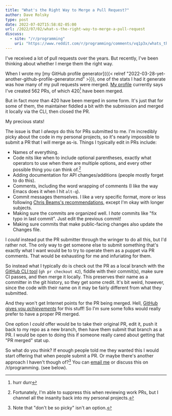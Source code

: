 ```yaml
---
title: "What's the Right Way to Merge a Pull Request?"
author: Dave Rolsky
type: post
date: 2022-07-02T15:58:02-05:00
url: /2022/07/02/what-s-the-right-way-to-merge-a-pull-request
discuss:
  - site: "/r/programming"
    uri: "https://www.reddit.com/r/programming/comments/vq1p3x/whats_the_right_way_to_merge_a_pull_request/"
---
```


I've received a lot of pull requests over the years. But recently, I've been
thinking about whether I merge them the right way.

When I wrote my [my GitHub profile generator]({{< relref
"2022-03-28-yet-another-github-profile-generator.md" >}}), one of the stats I
had it generate was how many of my pull requests were merged. [My
profile](https://github.com/autarch) currently says I've created 562 PRs, of
which 420[^1] have been merged.

But in fact _more_ than 420 have been merged in some form. It's just that for
some of them, the maintainer fiddled a bit with the submission and merged it
locally via the CLI, then closed the PR.

My precious stats!

The issue is that I _always_ do this for PRs submitted to me. I'm incredibly
picky about the code in my personal projects, so it's nearly impossible to
submit a PR that I will merge as-is. Things I typically edit in PRs include:

* Names of everything.
* Code nits like when to include optional parentheses, exactly what operators
  to use when there are multiple options, and every other possible thing you
  can think of.[^2]
* Adding documentation for API changes/additions (people mostly forget to do
  this).
* Comments, including the word wrapping of comments (I like the way Emacs does
  it when I hit `alt-q`).
* Commit messages themselves. I like a very specific format, more or less
  following [Chris Beams's recommendations](https://cbea.ms/git-commit/),
  except I'm okay with longer subjects.
* Making sure the commits are organized well. I _hate_ commits like "fix typo
  in last commit". Just edit the previous commit!
* Making sure commits that make public-facing changes also update the Changes
  file.

I _could_ instead put the PR submitter through the wringer to do all this, but
I'd rather not. The only way to get someone else to submit something that's
exactly what I want would be to try to operate them as a puppet via PR
comments. That would be exhausting for me and infuriating for them.

So instead what I typically do is check out the PR as a local branch with the
[GitHub CLI tool](https://cli.github.com/) (`gh pr checkout 42`), fiddle with
their commit(s), make sure CI passes, and then merge it locally. This
preserves their name as a committer in the git history, so they get some
credit. It's bit weird, however, since the code with their name on it may be fairly
different from what they submitted.

And they won't get Internet points for the PR being merged. Hell, [GitHub
gives you
_achievements_](https://github.blog/2022-06-09-introducing-achievements-recognizing-the-many-stages-of-a-developers-coding-journey/)
for this stuff! So I'm sure some folks would really prefer to have a proper PR
merged.

One option I _could_ offer would be to take their original PR, edit it, push
it back to my repo as a new branch, then have them submit that branch as a
PR. I would be open to doing this if someone really cared about getting that
"PR merged" stat up.

So what do you think? If enough people told me they wanted this I would start
offering that when people submit a PR. Or maybe there's another approach I
haven't though of?[^3] You can [email me](mailto:autarch@urth.org) or discuss
this on /r/programming. (see below).


[^1]: hurr durr

[^2]: Fortunately, I'm able to suppress this when reviewing work PRs, but I
    channel all the insanity back into my personal projects.

[^3]: Note that "don't be so picky" isn't an option.

